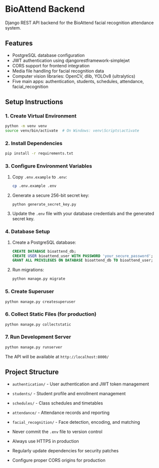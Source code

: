 # BioAttend Backend

Django REST API backend for the BioAttend facial recognition attendance system.

## Features

- PostgreSQL database configuration
- JWT authentication using djangorestframework-simplejwt
- CORS support for frontend integration
- Media file handling for facial recognition data
- Computer vision libraries: OpenCV, dlib, YOLOv8 (ultralytics)
- Five main apps: authentication, students, schedules, attendance, facial_recognition

## Setup Instructions

### 1. Create Virtual Environment

```bash
python -m venv venv
source venv/bin/activate  # On Windows: venv\Scripts\activate
```

### 2. Install Dependencies

```bash
pip install -r requirements.txt
```

### 3. Configure Environment Variables

1. Copy `.env.example` to `.env`:
   ```bash
   cp .env.example .env
   ```

2. Generate a secure 256-bit secret key:
   ```bash
   python generate_secret_key.py
   ```

3. Update the `.env` file with your database credentials and the generated secret key.

### 4. Database Setup

1. Create a PostgreSQL database:
   ```sql
   CREATE DATABASE bioattend_db;
   CREATE USER bioattend_user WITH PASSWORD 'your_secure_password';
   GRANT ALL PRIVILEGES ON DATABASE bioattend_db TO bioattend_user;
   ```

2. Run migrations:
   ```bash
   python manage.py migrate
   ```

### 5. Create Superuser

```bash
python manage.py createsuperuser
```

### 6. Collect Static Files (for production)

```bash
python manage.py collectstatic
```

### 7. Run Development Server

```bash
python manage.py runserver
```

The API will be available at `http://localhost:8000/`

## Project Structure

- `authentication/` - User authentication and JWT token management
- `students/` - Student profile and enrollment management
- `schedules/` - Class schedules and timetables
- `attendance/` - Attendance records and reporting
- `facial_recognition/` - Face detection, encoding, and matching

- Never commit the `.env` file to version control
- Always use HTTPS in production
- Regularly update dependencies for security patches
- Configure proper CORS origins for production
